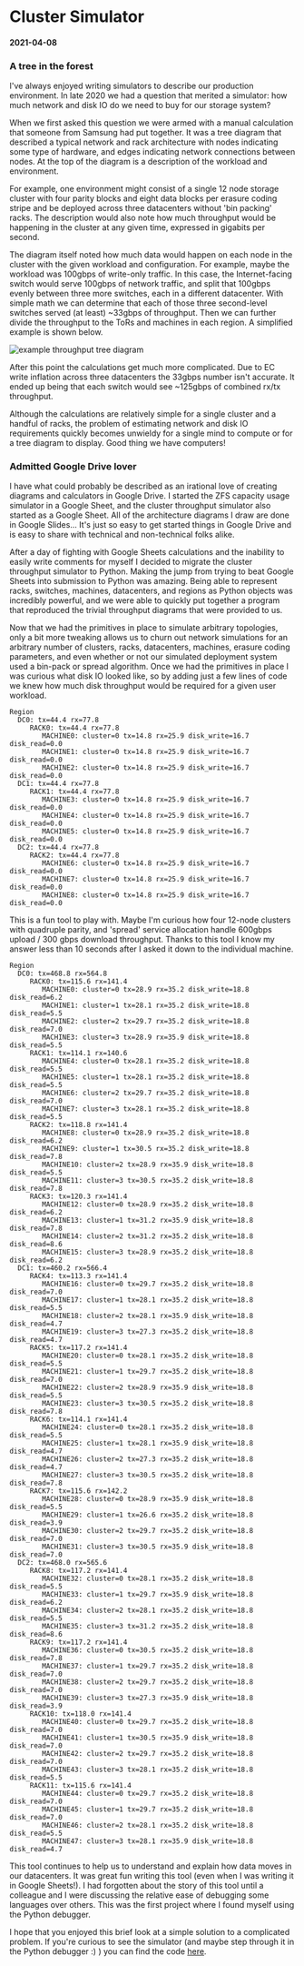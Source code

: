 # Cluster Simulator
#### 2021-04-08

### A tree in the forest

I've always enjoyed writing simulators to describe our production
environment. In late 2020 we had a question that merited a simulator: how much
network and disk IO do we need to buy for our storage system?

When we first asked this question we were armed with a manual calculation that
someone from Samsung had put together. It was a tree diagram that described a
typical network and rack architecture with nodes indicating some type of
hardware, and edges indicating network connections between nodes. At the top of
the diagram is a description of the workload and environment.

For example, one environment might consist of a single 12 node storage cluster
with four parity blocks and eight data blocks per erasure coding stripe and be
deployed across three datacenters without 'bin packing' racks. The description
would also note how much throughput would be happening in the cluster at any
given time, expressed in gigabits per second.

The diagram itself noted how much data would happen on each node in the
cluster with the given workload and configuration. For example, maybe the
workload was 100gbps of write-only traffic. In this case, the Internet-facing
switch would serve 100gbps of network traffic, and split that 100gbps evenly
between three more switches, each in a different datacenter. With simple math we
can determine that each of those three second-level switches served (at least)
~33gbps of throughput. Then we can further divide the throughput to the ToRs and
machines in each region. A simplified example is shown below.

![example throughput tree diagram](assets/rack_tree_diagram.jpg)

After this point the calculations get much more complicated. Due to EC write
inflation across three datacenters the 33gbps number isn't accurate. It ended
up being that each switch would see ~125gbps of combined rx/tx throughput.

Although the calculations are relatively simple for a single cluster and a
handful of racks, the problem of estimating network and disk IO requirements
quickly becomes unwieldy for a single mind to compute or for a tree diagram to
display. Good thing we have computers!

### Admitted Google Drive lover

I have what could probably be described as an irational love of creating
diagrams and calculators in Google Drive. I started the ZFS capacity usage
simulator in a Google Sheet, and the cluster throughput simulator also started
as a Google Sheet. All of the architecture diagrams I draw are done in Google
Slides... It's just so easy to get started things in Google Drive and is easy to
share with technical and non-technical folks alike.

After a day of fighting with Google Sheets calculations and the inability
to easily write comments for myself I decided to migrate the cluster throughput
simulator to Python. Making the jump from trying to beat Google Sheets into
submission to Python was amazing. Being able to represent racks, switches,
machines, datacenters, and regions as Python objects was incredibly powerful,
and we were able to quickly put together a program that reproduced the trivial
throughput diagrams that were provided to us.

Now that we had the primitives in place to simulate arbitrary topologies, only
a bit more tweaking allows us to churn out network simulations for an
arbitrary number of clusters, racks, datacenters, machines, erasure coding
parameters, and even whether or not our simulated deployment system used a
bin-pack or spread algorithm. Once we had the primitives in place I was curious
what disk IO looked like, so by adding just a few lines of code we knew how much
disk throughput would be required for a given user workload.

```
Region
  DC0: tx=44.4 rx=77.8
     RACK0: tx=44.4 rx=77.8
        MACHINE0: cluster=0 tx=14.8 rx=25.9 disk_write=16.7 disk_read=0.0
        MACHINE1: cluster=0 tx=14.8 rx=25.9 disk_write=16.7 disk_read=0.0
        MACHINE2: cluster=0 tx=14.8 rx=25.9 disk_write=16.7 disk_read=0.0
  DC1: tx=44.4 rx=77.8
     RACK1: tx=44.4 rx=77.8
        MACHINE3: cluster=0 tx=14.8 rx=25.9 disk_write=16.7 disk_read=0.0
        MACHINE4: cluster=0 tx=14.8 rx=25.9 disk_write=16.7 disk_read=0.0
        MACHINE5: cluster=0 tx=14.8 rx=25.9 disk_write=16.7 disk_read=0.0
  DC2: tx=44.4 rx=77.8
     RACK2: tx=44.4 rx=77.8
        MACHINE6: cluster=0 tx=14.8 rx=25.9 disk_write=16.7 disk_read=0.0
        MACHINE7: cluster=0 tx=14.8 rx=25.9 disk_write=16.7 disk_read=0.0
        MACHINE8: cluster=0 tx=14.8 rx=25.9 disk_write=16.7 disk_read=0.0
```

This is a fun tool to play with. Maybe I'm curious how four 12-node clusters
with quadruple parity, and 'spread' service allocation handle 600gbps upload /
300 gbps download throughput. Thanks to this tool I know my answer less than
10 seconds after I asked it down to the individual machine.

```
Region
  DC0: tx=468.8 rx=564.8
     RACK0: tx=115.6 rx=141.4
        MACHINE0: cluster=0 tx=28.9 rx=35.2 disk_write=18.8 disk_read=6.2
        MACHINE1: cluster=1 tx=28.1 rx=35.2 disk_write=18.8 disk_read=5.5
        MACHINE2: cluster=2 tx=29.7 rx=35.2 disk_write=18.8 disk_read=7.0
        MACHINE3: cluster=3 tx=28.9 rx=35.9 disk_write=18.8 disk_read=5.5
     RACK1: tx=114.1 rx=140.6
        MACHINE4: cluster=0 tx=28.1 rx=35.2 disk_write=18.8 disk_read=5.5
        MACHINE5: cluster=1 tx=28.1 rx=35.2 disk_write=18.8 disk_read=5.5
        MACHINE6: cluster=2 tx=29.7 rx=35.2 disk_write=18.8 disk_read=7.0
        MACHINE7: cluster=3 tx=28.1 rx=35.2 disk_write=18.8 disk_read=5.5
     RACK2: tx=118.8 rx=141.4
        MACHINE8: cluster=0 tx=28.9 rx=35.2 disk_write=18.8 disk_read=6.2
        MACHINE9: cluster=1 tx=30.5 rx=35.2 disk_write=18.8 disk_read=7.8
        MACHINE10: cluster=2 tx=28.9 rx=35.9 disk_write=18.8 disk_read=5.5
        MACHINE11: cluster=3 tx=30.5 rx=35.2 disk_write=18.8 disk_read=7.8
     RACK3: tx=120.3 rx=141.4
        MACHINE12: cluster=0 tx=28.9 rx=35.2 disk_write=18.8 disk_read=6.2
        MACHINE13: cluster=1 tx=31.2 rx=35.9 disk_write=18.8 disk_read=7.8
        MACHINE14: cluster=2 tx=31.2 rx=35.2 disk_write=18.8 disk_read=8.6
        MACHINE15: cluster=3 tx=28.9 rx=35.2 disk_write=18.8 disk_read=6.2
  DC1: tx=460.2 rx=566.4
     RACK4: tx=113.3 rx=141.4
        MACHINE16: cluster=0 tx=29.7 rx=35.2 disk_write=18.8 disk_read=7.0
        MACHINE17: cluster=1 tx=28.1 rx=35.2 disk_write=18.8 disk_read=5.5
        MACHINE18: cluster=2 tx=28.1 rx=35.9 disk_write=18.8 disk_read=4.7
        MACHINE19: cluster=3 tx=27.3 rx=35.2 disk_write=18.8 disk_read=4.7
     RACK5: tx=117.2 rx=141.4
        MACHINE20: cluster=0 tx=28.1 rx=35.2 disk_write=18.8 disk_read=5.5
        MACHINE21: cluster=1 tx=29.7 rx=35.2 disk_write=18.8 disk_read=7.0
        MACHINE22: cluster=2 tx=28.9 rx=35.9 disk_write=18.8 disk_read=5.5
        MACHINE23: cluster=3 tx=30.5 rx=35.2 disk_write=18.8 disk_read=7.8
     RACK6: tx=114.1 rx=141.4
        MACHINE24: cluster=0 tx=28.1 rx=35.2 disk_write=18.8 disk_read=5.5
        MACHINE25: cluster=1 tx=28.1 rx=35.9 disk_write=18.8 disk_read=4.7
        MACHINE26: cluster=2 tx=27.3 rx=35.2 disk_write=18.8 disk_read=4.7
        MACHINE27: cluster=3 tx=30.5 rx=35.2 disk_write=18.8 disk_read=7.8
     RACK7: tx=115.6 rx=142.2
        MACHINE28: cluster=0 tx=28.9 rx=35.9 disk_write=18.8 disk_read=5.5
        MACHINE29: cluster=1 tx=26.6 rx=35.2 disk_write=18.8 disk_read=3.9
        MACHINE30: cluster=2 tx=29.7 rx=35.2 disk_write=18.8 disk_read=7.0
        MACHINE31: cluster=3 tx=30.5 rx=35.9 disk_write=18.8 disk_read=7.0
  DC2: tx=468.0 rx=565.6
     RACK8: tx=117.2 rx=141.4
        MACHINE32: cluster=0 tx=28.1 rx=35.2 disk_write=18.8 disk_read=5.5
        MACHINE33: cluster=1 tx=29.7 rx=35.9 disk_write=18.8 disk_read=6.2
        MACHINE34: cluster=2 tx=28.1 rx=35.2 disk_write=18.8 disk_read=5.5
        MACHINE35: cluster=3 tx=31.2 rx=35.2 disk_write=18.8 disk_read=8.6
     RACK9: tx=117.2 rx=141.4
        MACHINE36: cluster=0 tx=30.5 rx=35.2 disk_write=18.8 disk_read=7.8
        MACHINE37: cluster=1 tx=29.7 rx=35.2 disk_write=18.8 disk_read=7.0
        MACHINE38: cluster=2 tx=29.7 rx=35.2 disk_write=18.8 disk_read=7.0
        MACHINE39: cluster=3 tx=27.3 rx=35.9 disk_write=18.8 disk_read=3.9
     RACK10: tx=118.0 rx=141.4
        MACHINE40: cluster=0 tx=29.7 rx=35.2 disk_write=18.8 disk_read=7.0
        MACHINE41: cluster=1 tx=30.5 rx=35.9 disk_write=18.8 disk_read=7.0
        MACHINE42: cluster=2 tx=29.7 rx=35.2 disk_write=18.8 disk_read=7.0
        MACHINE43: cluster=3 tx=28.1 rx=35.2 disk_write=18.8 disk_read=5.5
     RACK11: tx=115.6 rx=141.4
        MACHINE44: cluster=0 tx=29.7 rx=35.2 disk_write=18.8 disk_read=7.0
        MACHINE45: cluster=1 tx=29.7 rx=35.2 disk_write=18.8 disk_read=7.0
        MACHINE46: cluster=2 tx=28.1 rx=35.2 disk_write=18.8 disk_read=5.5
        MACHINE47: cluster=3 tx=28.1 rx=35.9 disk_write=18.8 disk_read=4.7
```

This tool continues to help us to understand and explain how data moves in our
datacenters. It was great fun writing this tool (even when I was writing it in
Google Sheets!). I had forgotten about the story of this tool until a colleague
and I were discussing the relative ease of debugging some languages over
others. This was the first project where I found myself using the Python
debugger.

I hope that you enjoyed this brief look at a simple solution to a complicated
problem. If you're curious to see the simulator (and maybe step through it in
the Python debugger :) ) you can find the code [here](https://github.com/KodyKantor/kodyops/blob/master/simulators/storage_cluster.py).
